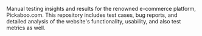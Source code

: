 Manual testing insights and results for the renowned e-commerce platform, Pickaboo.com. This repository includes test cases, bug reports, and detailed analysis of the website's functionality, usability, and also test metrics as well. 

